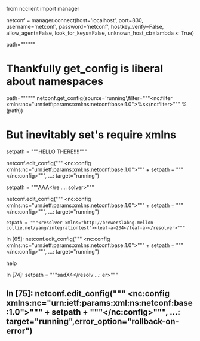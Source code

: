 from ncclient import manager


netconf = manager.connect(host='localhost', port=830,
                          username='netconf', password='netconf',
                          hostkey_verify=False, allow_agent=False,
                          look_for_keys=False,
                          unknown_host_cb=lambda x: True)


path="""<crux-cli xmlns="http://brewerslabng.mellon-collie.net/yang/crux"/>"""
# Thankfully get_config is liberal about namespaces
path="""<crux-cli xmlns="http://brewerslabng.mellon-collie.net/yang/crux"/>"""
netconf.get_config(source='running',filter="""<nc:filter xmlns:nc="urn:ietf:params:xml:ns:netconf:base:1.0">%s</nc:filter>""" % (path))

# But inevitably set's require xmlns
setpath = """<simpleleaf xmlns="http://brewerslabng.mellon-collie.net/yang/integrationtest">HELLO THERE!!!!</simpleleaf>"""

netconf.edit_config("""      <nc:config xmlns:nc="urn:ietf:params:xml:ns:netconf:base:1.0">""" + setpath + """</nc:config>""",
    ...: target="running")


setpath = """<resolver xmlns="http://brewerslabng.mellon-collie.net/yang/integrationtest" nc:operation="replace"><a>AAA</a></re
    ...: solver>"""

netconf.edit_config("""      <nc:config xmlns:nc="urn:ietf:params:xml:ns:netconf:base:1.0">""" + setpath + """</nc:config>""",
    ...: target="running")


    etpath = """<resolver xmlns="http://brewerslabng.mellon-collie.net/yang/integrationtest"><leaf-a>234</leaf-a></resolver>"""

In [65]: netconf.edit_config("""      <nc:config xmlns:nc="urn:ietf:params:xml:ns:netconf:base:1.0">""" + setpath + """</nc:config>""",
    ...: target="running")


  help


In [74]: setpath = """<resolver xmlns="http://brewerslabng.mellon-collie.net/yang/integrationtest"><a>sad</a><leaf-a>X4</leaf-a></resolv
    ...: er>"""

In [75]: netconf.edit_config("""      <nc:config xmlns:nc="urn:ietf:params:xml:ns:netconf:base:1.0">""" + setpath + """</nc:config>""",
    ...: target="running",error_option="rollback-on-error")
---------------------------------------------------------------------------
